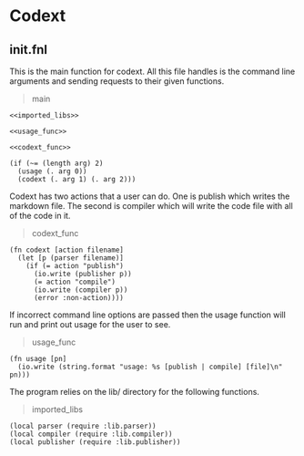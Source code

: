 # Codext

## init.fnl

This is the main function for codext. All this file handles is the command
line arguments and sending requests to their given functions.

>main
```
<<imported_libs>>

<<usage_func>>

<<codext_func>>

(if (~= (length arg) 2)
  (usage (. arg 0))
  (codext (. arg 1) (. arg 2)))
```

Codext has two actions that a user can do. One is publish which writes the
markdown file. The second is compiler which will write the code file with all
of the code in it.

>codext_func
```
(fn codext [action filename]
  (let [p (parser filename)]
    (if (= action "publish")
      (io.write (publisher p))
      (= action "compile")
      (io.write (compiler p))
      (error :non-action))))
```

If incorrect command line options are passed then the usage function will run
and print out usage for the user to see.

>usage_func
```
(fn usage [pn]
  (io.write (string.format "usage: %s [publish | compile] [file]\n" pn)))
```

The program relies on the lib/ directory for the following functions.

>imported_libs
```
(local parser (require :lib.parser))
(local compiler (require :lib.compiler))
(local publisher (require :lib.publisher))
```
